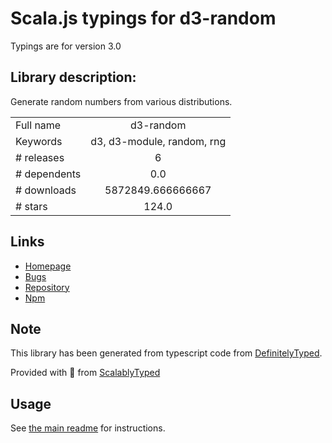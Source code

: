 
# Scala.js typings for d3-random

Typings are for version 3.0

## Library description:
Generate random numbers from various distributions.

|                    |                 |
| ------------------ | :-------------: |
| Full name          | d3-random |
| Keywords           | d3, d3-module, random, rng |
| # releases         | 6 |
| # dependents       | 0.0 |
| # downloads        | 5872849.666666667 |
| # stars            | 124.0 |

## Links
- [Homepage](https://d3js.org/d3-random/)
- [Bugs](https://github.com/d3/d3-random/issues)
- [Repository](https://github.com/d3/d3-random)
- [Npm](https://www.npmjs.com/package/d3-random)
    


## Note
This library has been generated from typescript code from [DefinitelyTyped](https://definitelytyped.org).

Provided with :purple_heart: from [ScalablyTyped](https://github.com/oyvindberg/ScalablyTyped)

## Usage
See [the main readme](../../readme.md) for instructions.


